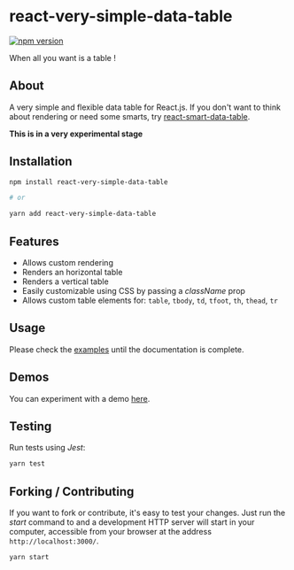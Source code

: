 # react-very-simple-data-table

[![npm version](https://badge.fury.io/js/react-very-simple-data-table.svg)][badge]

When all you want is a table !

## About

A very simple and flexible data table for React.js. If you don't want to think
about rendering or need some smarts, try [react-smart-data-table][rsdt].

**This is in a very experimental stage**

## Installation

```sh
npm install react-very-simple-data-table

# or

yarn add react-very-simple-data-table
```

## Features

- Allows custom rendering
- Renders an horizontal table
- Renders a vertical table
- Easily customizable using CSS by passing a _className_ prop
- Allows custom table elements for:
  `table`, `tbody`, `td`, `tfoot`, `th`, `thead`, `tr`

## Usage

Please check the [examples][examples] until the documentation is complete.

## Demos

You can experiment with a demo [here][demo].

## Testing

Run tests using _Jest_:

```sh
yarn test
```

## Forking / Contributing

If you want to fork or contribute, it's easy to test your changes. Just run the
_start_ command to and a development HTTP server will start in your computer,
accessible from your browser at the address `http://localhost:3000/`.

```sh
yarn start
```

[badge]: https://badge.fury.io/js/react-very-simple-data-table
[demo]: https://joaocarmo.com/react-very-simple-data-table/
[examples]: ./examples
[rsdt]: https://github.com/joaocarmo/react-smart-data-table
